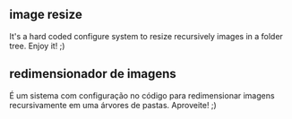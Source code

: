 ## image resize

It's a hard coded configure system to resize recursively images in a folder tree.
Enjoy it! ;)

## redimensionador de imagens
É um sistema com configuração no código para redimensionar imagens recursivamente em uma árvores de pastas.
Aproveite! ;)
